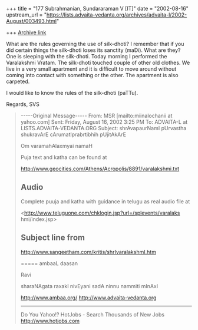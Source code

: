+++
title = "177 Subrahmanian, Sundararaman V [IT]"
date = "2002-08-16"
upstream_url = "https://lists.advaita-vedanta.org/archives/advaita-l/2002-August/003493.html"

+++
[Archive link](https://lists.advaita-vedanta.org/archives/advaita-l/2002-August/003493.html)

What are the rules governing the use of silk-dhoti?  I remember that if you
did certain things the silk-dhoti loses its sanctity (maDi).  What are they?
One is sleeping with the silk-dhoti.  Today morning I performed the
Varalakshmi Vratam.  The silk-dhoti touched couple of other old clothes.  We
live in a very small apartment and it is difficult to move around without
coming into contact with something or the other.  The apartment is also
carpeted.

I would like to know the rules of the silk-dhoti (paTTu).

Regards,
SVS

> -----Original Message-----
> From: MSR [mailto:miinalochanii at yahoo.com]
> Sent: Friday, August 16, 2002 3:25 PM
> To: ADVAITA-L at LISTS.ADVAITA-VEDANTA.ORG
> Subject: shrAvapaurNamI pUrvastha shukravArE cArumatIprabrtibhih
> pUjitAkArE
>
>
> Om varamahAlaxmyai namaH
>
> Puja text and katha can be found at
>
> <http://www.geocities.com/Athens/Acropolis/8891/varalakshmi.txt>
>
> Audio
> -----
>
> Complete puuja  and katha with guidance in telugu as real
> audio file at
>
> <http://www.teluguone.com/chklogin.jsp?url=/splevents/varalaks
> hmi/index.jsp>
>
>
> Subject line from
> ------------------
>
> <http://www.sangeetham.com/kritis/shrIvaralakshmI.htm>
>
>
>
> =====
> ambaaL daasan
>
> Ravi
>
> sharaNAgata raxakI nivEyani sadA ninnu nammiti mInAxI
>
> http://www.ambaa.org/  http://www.advaita-vedanta.org
>
> __________________________________________________
> Do You Yahoo!?
> HotJobs - Search Thousands of New Jobs
> http://www.hotjobs.com
>

